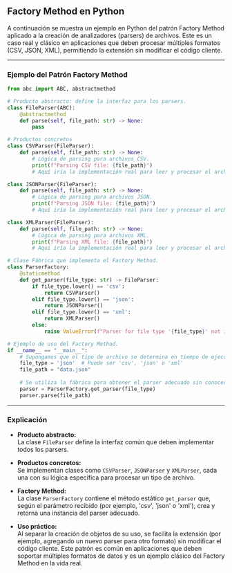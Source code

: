 ## Factory Method en Python

A continuación se muestra un ejemplo en Python del patrón Factory Method aplicado a la creación de analizadores (parsers) de archivos. Este es un caso real y clásico en aplicaciones que deben procesar múltiples formatos (CSV, JSON, XML), permitiendo la extensión sin modificar el código cliente.

---

### Ejemplo del Patrón Factory Method

```python
from abc import ABC, abstractmethod

# Producto abstracto: define la interfaz para los parsers.
class FileParser(ABC):
    @abstractmethod
    def parse(self, file_path: str) -> None:
        pass

# Productos concretos
class CSVParser(FileParser):
    def parse(self, file_path: str) -> None:
        # Lógica de parsing para archivos CSV.
        print(f"Parsing CSV file: {file_path}")
        # Aquí iría la implementación real para leer y procesar el archivo CSV.

class JSONParser(FileParser):
    def parse(self, file_path: str) -> None:
        # Lógica de parsing para archivos JSON.
        print(f"Parsing JSON file: {file_path}")
        # Aquí iría la implementación real para leer y procesar el archivo JSON.

class XMLParser(FileParser):
    def parse(self, file_path: str) -> None:
        # Lógica de parsing para archivos XML.
        print(f"Parsing XML file: {file_path}")
        # Aquí iría la implementación real para leer y procesar el archivo XML.

# Clase Fábrica que implementa el Factory Method.
class ParserFactory:
    @staticmethod
    def get_parser(file_type: str) -> FileParser:
        if file_type.lower() == 'csv':
            return CSVParser()
        elif file_type.lower() == 'json':
            return JSONParser()
        elif file_type.lower() == 'xml':
            return XMLParser()
        else:
            raise ValueError(f"Parser for file type '{file_type}' not implemented.")

# Ejemplo de uso del Factory Method.
if __name__ == "__main__":
    # Supongamos que el tipo de archivo se determina en tiempo de ejecución.
    file_type = 'json'  # Puede ser 'csv', 'json' o 'xml'
    file_path = "data.json"
    
    # Se utiliza la fábrica para obtener el parser adecuado sin conocer su implementación concreta.
    parser = ParserFactory.get_parser(file_type)
    parser.parse(file_path)
```

---

### Explicación

- **Producto abstracto:**  
  La clase `FileParser` define la interfaz común que deben implementar todos los parsers.

- **Productos concretos:**  
  Se implementan clases como `CSVParser`, `JSONParser` y `XMLParser`, cada una con su lógica específica para procesar un tipo de archivo.

- **Factory Method:**  
  La clase `ParserFactory` contiene el método estático `get_parser` que, según el parámetro recibido (por ejemplo, 'csv', 'json' o 'xml'), crea y retorna una instancia del parser adecuado.

- **Uso práctico:**  
  Al separar la creación de objetos de su uso, se facilita la extensión (por ejemplo, agregando un nuevo parser para otro formato) sin modificar el código cliente. Este patrón es común en aplicaciones que deben soportar múltiples formatos de datos y es un ejemplo clásico del Factory Method en la vida real.
